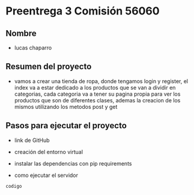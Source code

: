 # Preentrega 3 Comisión 56060

## Nombre

- lucas chaparro

## Resumen del proyecto

- vamos a crear una tienda de ropa, donde tengamos login y register, el index va a estar dedicado a los productos que se van a dividir en categorias, cada categoria va a tener su pagina propia para ver los productos que son de diferentes clases, ademas la creacion de los mismos utilizando los metodos post y get

## Pasos para ejecutar el proyecto

- link de GitHub

- creación del entorno virtual

- instalar las dependencias con pip requirements

- como ejecutar el servidor

```
codigo
```
